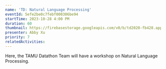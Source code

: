 ```yaml
---
name: 'TD: Natural Language Processing'
eventId: 5efe2be0c7febf000306be94
startTime: 2023-10-28 4:00 PM
duration: 60
thumbnail: https://firebasestorage.googleapis.com/v0/b/td2020-fb428.appspot.com/o/EXMinrxWAAcdJ0M.jpg?alt=media&token=619451d2-80db-4fdb-8016-a5ded44d42be
presenter: Abby Xu
priority: 7
relatedActivities:
---
```


Here, the TAMU Datathon Team will have a workshop on Natural Language Processing.

